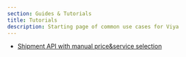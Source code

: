 ```yaml
---
section: Guides & Tutorials
title: Tutorials
description: Starting page of common use cases for Viya
---
```



- [Shipment API with manual price&service selection](../reference/use-case-semi-manual.md)